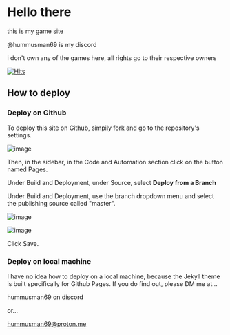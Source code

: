 # Hello there

this is my game site

@hummusman69 is my discord

i don't own any of the games here, all rights go to their respective owners

[![Hits](https://hits.seeyoufarm.com/api/count/incr/badge.svg?url=https%3A%2F%2Fbighummus69.github.io&count_bg=%230B3AB3&title_bg=%23555555&icon=&icon_color=%23E7E7E7&title=visits&edge_flat=false)](https://hits.seeyoufarm.com)

##  How to deploy

### Deploy on Github

To deploy this site on Github, simpily fork and go to the repository's settings.

![image](https://github.com/BigHummus69/bighummus69.github.io/assets/120278271/ee236757-5517-4582-a258-c81a660b3c72)

Then, in the sidebar, in the Code and Automation section click on the button named Pages.

Under Build and Deployment, under Source, select **Deploy from a Branch**

Under Build and Deployment, use the branch dropdown menu and select the publishing source called "master".

![image](https://github.com/BigHummus69/bighummus69.github.io/assets/120278271/fcdea44e-22d8-4962-92b4-6c18ac4072c9)

![image](https://github.com/BigHummus69/bighummus69.github.io/assets/120278271/c5fd6fb1-fe34-4524-96d3-ff6e58eea8d9)

Click Save.

### Deploy on local machine

I have no idea how to deploy on a local machine, because the Jekyll theme is built specifically for Github Pages. If you do find out, please DM me at...

hummusman69 on discord

or...

hummusman69@proton.me





